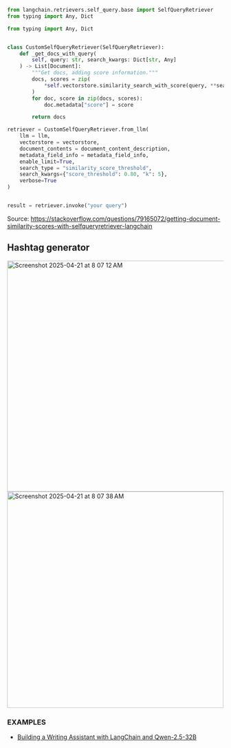 ```py
from langchain.retrievers.self_query.base import SelfQueryRetriever
from typing import Any, Dict

from typing import Any, Dict


class CustomSelfQueryRetriever(SelfQueryRetriever):
    def _get_docs_with_query(
        self, query: str, search_kwargs: Dict[str, Any]
    ) -> List[Document]:
        """Get docs, adding score information."""
        docs, scores = zip(
            *self.vectorstore.similarity_search_with_score(query, **search_kwargs)
        )
        for doc, score in zip(docs, scores):
            doc.metadata["score"] = score

        return docs

retriever = CustomSelfQueryRetriever.from_llm(
    llm = llm,
    vectorstore = vectorstore,
    document_contents = document_content_description,
    metadata_field_info = metadata_field_info,
    enable_limit=True, 
    search_type = "similarity_score_threshold",
    search_kwargs={"score_threshold": 0.80, "k": 5},
    verbose=True
)


result = retriever.invoke("your query")
```
Source: https://stackoverflow.com/questions/79165072/getting-document-similarity-scores-with-selfqueryretriever-langchain

## Hashtag generator

<img width="537" alt="Screenshot 2025-04-21 at 8 07 12 AM" src="https://github.com/user-attachments/assets/4bc5ca6f-2e64-417a-82ac-b01de5efff9b" />

<img width="503" alt="Screenshot 2025-04-21 at 8 07 38 AM" src="https://github.com/user-attachments/assets/21889739-3032-4ac7-9ce3-272969546164" />


### EXAMPLES
- [Building a Writing Assistant with LangChain and Qwen-2.5-32B](https://www.analyticsvidhya.com/blog/2025/03/writing-assistant/)

